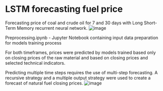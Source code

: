 # LSTM forecasting fuel price
Forecasting price of coal and crude oil for 7 and 30 days with Long Short-Term Memory recurrent neural network.
![image](https://github.com/user-attachments/assets/06c2ee62-8d21-413f-9f55-b3e6be8bf3d2)

Preprocessing.ipynb - Jupyter Notebook containing input data preparation for models training process

For both timeframes, prices were predicted by models trained based only on closing prices of the raw material and based on closing prices and selected technical indicators. 

Predicting multiple time steps requires the use of multi-step forecasting.
A recursive strategy and a multiple output strategy were used to create a forecast of natural fuel closing prices.
![image](https://github.com/user-attachments/assets/7aa854c7-d9c0-4d71-80e3-95b8f7790790)
